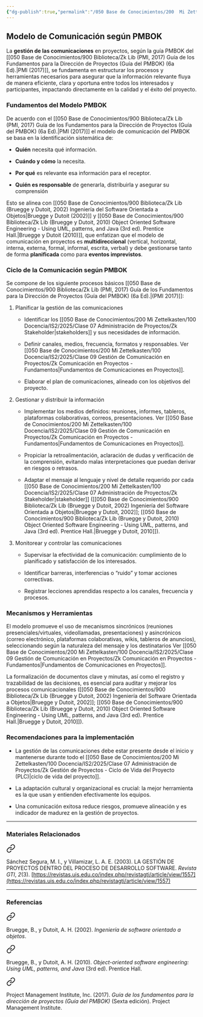 ```yaml
---
{"dg-publish":true,"permalink":"/050 Base de Conocimientos/200  Mi Zettelkasten/100 Docencia/IS2/2025/Clase 09 Gestión de Comunicación en Proyectos/Zk Comunicación en Proyectos - Modelo de Comunicación según PMBOK/","tags":["definir","digitalGarden"]}
---
```


## Modelo de Comunicación según PMBOK

La **gestión de las comunicaciones** en proyectos, según la guía PMBOK del [[050 Base de Conocimientos/900 Biblioteca/Zk Lib (PMI, 2017) Guía de los Fundamentos para la Dirección de Proyectos (Guía del PMBOK) (6a Ed).\|PMI (2017)]], se fundamenta en estructurar los procesos y herramientas necesarios para asegurar que la información relevante fluya de manera eficiente, clara y oportuna entre todos los interesados y participantes, impactando directamente en la calidad y el éxito del proyecto.

### Fundamentos del Modelo PMBOK

De acuerdo con el [[050 Base de Conocimientos/900 Biblioteca/Zk Lib (PMI, 2017) Guía de los Fundamentos para la Dirección de Proyectos (Guía del PMBOK) (6a Ed).\|PMI (2017)]] el modelo de comunicación del PMBOK se basa en la identificación sistemática de:

- **Quién** necesita qué información.

- **Cuándo y cómo** la necesita.

- **Por qué** es relevante esa información para el receptor.

- **Quién es responsable** de generarla, distribuirla y asegurar su comprensión 

Esto se alinea con [[050 Base de Conocimientos/900 Biblioteca/Zk Lib (Bruegge y Dutoit, 2002) Ingeniería del Software Orientada a Objetos\|Bruegge y Dutoit (2002)]] y [[050 Base de Conocimientos/900 Biblioteca/Zk Lib (Bruegge y Dutoit, 2010) Object Oriented Software Engineering -  Using UML, patterns, and Java (3rd ed). Prentice Hall.\|Bruegge y Dutoit (2010)]], que enfatizan que el modelo de  comunicación en proyectos es **multidireccional** (vertical, horizontal, interna, externa, formal, informal, escrita, verbal) y debe gestionarse tanto de forma **planificada** como para **eventos imprevistos**.

### Ciclo de la Comunicación según PMBOK

Se compone de los siguiente procesos básicos [[050 Base de Conocimientos/900 Biblioteca/Zk Lib (PMI, 2017) Guía de los Fundamentos para la Dirección de Proyectos (Guía del PMBOK) (6a Ed).\|(PMI 2017)]]:

1. Planificar la gestión de las comunicaciones
	- Identificar los [[050 Base de Conocimientos/200  Mi Zettelkasten/100 Docencia/IS2/2025/Clase 07 Administración de Proyectos/Zk Stakeholder\|stakeholders]] y sus necesidades de información.
	
	- Definir canales, medios, frecuencia, formatos y responsables. Ver [[050 Base de Conocimientos/200  Mi Zettelkasten/100 Docencia/IS2/2025/Clase 09 Gestión de Comunicación en Proyectos/Zk Comunicación en Proyectos - Fundamentos\|Fundamentos de Comunicaciones en Proyectos]].
	
	- Elaborar el plan de comunicaciones, alineado con los objetivos del proyecto.

2. Gestionar y distribuir la información

	- Implementar los medios definidos: reuniones, informes, tableros, plataformas colaborativas, correos, presentaciones. Ver [[050 Base de Conocimientos/200  Mi Zettelkasten/100 Docencia/IS2/2025/Clase 09 Gestión de Comunicación en Proyectos/Zk Comunicación en Proyectos - Fundamentos\|Fundamentos de Comunicaciones en Proyectos]].
	    
	- Propiciar la retroalimentación, aclaración de dudas y verificación de la comprensión, evitando malas interpretaciones que puedan derivar en riesgos o retrasos.
	    
	- Adaptar el mensaje al lenguaje y nivel de detalle requerido por cada [[050 Base de Conocimientos/200  Mi Zettelkasten/100 Docencia/IS2/2025/Clase 07 Administración de Proyectos/Zk Stakeholder\|stakeholder]] ([[050 Base de Conocimientos/900 Biblioteca/Zk Lib (Bruegge y Dutoit, 2002) Ingeniería del Software Orientada a Objetos\|Bruegge y Dutoit, 2002]]; [[050 Base de Conocimientos/900 Biblioteca/Zk Lib (Bruegge y Dutoit, 2010) Object Oriented Software Engineering -  Using UML, patterns, and Java (3rd ed). Prentice Hall.\|Bruegge y Dutoit, 2010]]).


3. Monitorear y controlar las comunicaciones

	- Supervisar la efectividad de la comunicación: cumplimiento de lo planificado y satisfacción de los interesados.
	    
	- Identificar barreras, interferencias o “ruido” y tomar acciones correctivas.
	    
	- Registrar lecciones aprendidas respecto a los canales, frecuencia y procesos.

### Mecanismos y Herramientas

El modelo promueve el uso de mecanismos sincrónicos (reuniones presenciales/virtuales, videollamadas, presentaciones) y asincrónicos (correo electrónico, plataformas colaborativas, wikis, tableros de anuncios), seleccionando según la naturaleza del mensaje y los destinatarios Ver [[050 Base de Conocimientos/200  Mi Zettelkasten/100 Docencia/IS2/2025/Clase 09 Gestión de Comunicación en Proyectos/Zk Comunicación en Proyectos - Fundamentos\|Fundamentos de Comunicaciones en Proyectos]].

La formalización de documentos clave y minutas, así como el registro y trazabilidad de las decisiones, es esencial para auditar y mejorar los procesos comunicacionales ([[050 Base de Conocimientos/900 Biblioteca/Zk Lib (Bruegge y Dutoit, 2002) Ingeniería del Software Orientada a Objetos\|Bruegge y Dutoit, 2002]]; [[050 Base de Conocimientos/900 Biblioteca/Zk Lib (Bruegge y Dutoit, 2010) Object Oriented Software Engineering -  Using UML, patterns, and Java (3rd ed). Prentice Hall.\|Bruegge y Dutoit, 2010]]).

### Recomendaciones para la implementación

- La gestión de las comunicaciones debe estar presente desde el inicio y mantenerse durante todo el [[050 Base de Conocimientos/200  Mi Zettelkasten/100 Docencia/IS2/2025/Clase 07 Administración de Proyectos/Zk Gestión de Proyectos - Ciclo de Vida del Proyecto (PLC)\|ciclo de vida del proyecto]].
    
- La adaptación cultural y organizacional es crucial: la mejor herramienta es la que usan y entienden efectivamente los equipos.
    
- Una comunicación exitosa reduce riesgos, promueve alineación y es indicador de madurez en la gestión de proyectos.

---
### Materiales Relacionados


<div class="transclusion internal-embed is-loaded"><a class="markdown-embed-link" href="/050 Base de Conocimientos/900 Biblioteca/Zk Lit (Sánchez Segura, y Villamizar, 2003) La Gestión de Proyectos Dentro del Proceso de Desarrollo Software/#4c9ea5" aria-label="Open link"><svg xmlns="http://www.w3.org/2000/svg" width="24" height="24" viewBox="0 0 24 24" fill="none" stroke="currentColor" stroke-width="2" stroke-linecap="round" stroke-linejoin="round" class="svg-icon lucide-link"><path d="M10 13a5 5 0 0 0 7.54.54l3-3a5 5 0 0 0-7.07-7.07l-1.72 1.71"></path><path d="M14 11a5 5 0 0 0-7.54-.54l-3 3a5 5 0 0 0 7.07 7.07l1.71-1.71"></path></svg></a><div class="markdown-embed">



Sánchez Segura, M. I., y Villamizar, L. A. E. (2003). LA GESTIÓN DE PROYECTOS DENTRO DEL PROCESO DE DESARROLLO SOFTWARE. _Revista GTI_, _2_(3). [https://revistas.uis.edu.co/index.php/revistagti/article/view/1557](https://revistas.uis.edu.co/index.php/revistagti/article/view/1557) 

</div></div>


---
### Referencias

<div class="transclusion internal-embed is-loaded"><a class="markdown-embed-link" href="/050 Base de Conocimientos/900 Biblioteca/Zk Lib (Bruegge y Dutoit, 2002) Ingeniería del Software Orientada a Objetos/#921cfa" aria-label="Open link"><svg xmlns="http://www.w3.org/2000/svg" width="24" height="24" viewBox="0 0 24 24" fill="none" stroke="currentColor" stroke-width="2" stroke-linecap="round" stroke-linejoin="round" class="svg-icon lucide-link"><path d="M10 13a5 5 0 0 0 7.54.54l3-3a5 5 0 0 0-7.07-7.07l-1.72 1.71"></path><path d="M14 11a5 5 0 0 0-7.54-.54l-3 3a5 5 0 0 0 7.07 7.07l1.71-1.71"></path></svg></a><div class="markdown-embed">



Bruegge, B., y Dutoit, A. H. (2002). _Ingeniería de software orientado a objetos_. 

</div></div>


<div class="transclusion internal-embed is-loaded"><a class="markdown-embed-link" href="/050 Base de Conocimientos/900 Biblioteca/Zk Lib (Bruegge y Dutoit, 2010) Object Oriented Software Engineering -  Using UML, patterns, and Java (3rd ed). Prentice Hall./#157cb0" aria-label="Open link"><svg xmlns="http://www.w3.org/2000/svg" width="24" height="24" viewBox="0 0 24 24" fill="none" stroke="currentColor" stroke-width="2" stroke-linecap="round" stroke-linejoin="round" class="svg-icon lucide-link"><path d="M10 13a5 5 0 0 0 7.54.54l3-3a5 5 0 0 0-7.07-7.07l-1.72 1.71"></path><path d="M14 11a5 5 0 0 0-7.54-.54l-3 3a5 5 0 0 0 7.07 7.07l1.71-1.71"></path></svg></a><div class="markdown-embed">



Bruegge, B., y Dutoit, A. H. (2010). _Object-oriented software engineering: Using UML, patterns, and Java_ (3rd ed). Prentice Hall. 

</div></div>


<div class="transclusion internal-embed is-loaded"><a class="markdown-embed-link" href="/050 Base de Conocimientos/900 Biblioteca/Zk Lib (PMI, 2017) Guía de los Fundamentos para la Dirección de Proyectos (Guía del PMBOK) (6a Ed)./#ffc1bd" aria-label="Open link"><svg xmlns="http://www.w3.org/2000/svg" width="24" height="24" viewBox="0 0 24 24" fill="none" stroke="currentColor" stroke-width="2" stroke-linecap="round" stroke-linejoin="round" class="svg-icon lucide-link"><path d="M10 13a5 5 0 0 0 7.54.54l3-3a5 5 0 0 0-7.07-7.07l-1.72 1.71"></path><path d="M14 11a5 5 0 0 0-7.54-.54l-3 3a5 5 0 0 0 7.07 7.07l1.71-1.71"></path></svg></a><div class="markdown-embed">



Project Management Institute, Inc. (2017). _Guía de los fundamentos para la dirección de proyectos (Guía del PMBOK)_ (Sexta edición). Project Management Institute. 

</div></div>


